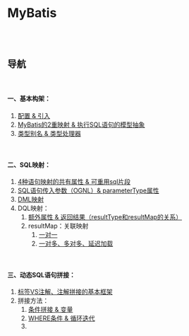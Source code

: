 # MyBatis

<br><br>

## 导航

<br>

#### 一、基本构架：

1. [配置 & 引入]()
2. [MyBatis的2重映射 & 执行SQL语句的模型抽象](基本构架/MyBatis的2重映射%20%26%20执行SQL语句的模型抽象.md#mybatis的2重映射--执行sql语句的模型抽象)
3. [类型别名 & 类型处理器](基本构架/类型别名%20%26%20类型处理器.md#类型别名--类型处理器)

<br>

#### 二、SQL映射：

1. [4种语句映射的共有属性 & 可重用sql片段](SQL映射/4种语句映射的共有属性%20%26%20可重用sql片段.md#4种语句映射的共有属性--可重用sql片段)
2. [SQL语句传入参数（OGNL）& parameterType属性](SQL映射/SQL语句传入参数（OGNL）%26%20parameterType属性.md#sql语句传入参数ognl-parametertype属性)
3. [DML映射](SQL映射/DML映射.md#dml映射)
4. DQL映射：
   1. [额外属性 & 返回结果（resultType和resultMap的关系）](SQL映射/DQL映射/额外属性%20%26%20返回结果（resultType和resultMap的关系）.md#额外属性--返回结果resulttype和resultmap的关系)
   2. resultMap：关联映射
      1. [一对一](SQL映射/DQL映射/resultMap：自定义结果映射/关联映射/一对一.md#一对一)
      2. [一对多、多对多、延迟加载](SQL映射/DQL映射/resultMap：自定义结果映射/关联映射/一对多、多对多、延迟加载.md#一对多多对多延迟加载)

<br>

#### 三、动态SQL语句拼接：

1. [标签VS注解、注解拼接的基本框架](动态SQL语句拼接/标签VS注解、注解拼接的基本框架.md#标签vs注解注解拼接的基本框架)
2. 拼接方法：
   1. [条件拼接 & 变量](动态SQL语句拼接/拼接方法/条件拼接%20%26%20变量.md#条件拼接--变量)
   2. [WHERE条件 & 循环迭代](动态SQL语句拼接/拼接方法/WHERE条件%20%26%20循环迭代.md#where条件--循环迭代)
   3. []()
